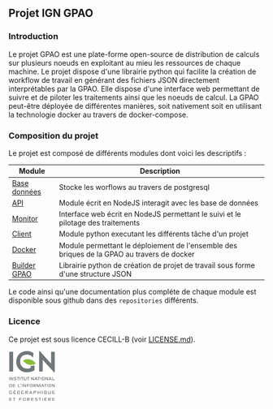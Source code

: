 ## Projet IGN GPAO

### Introduction

Le projet GPAO est une plate-forme open-source de distribution de calculs sur plusieurs noeuds en exploitant au mieu les ressources de chaque machine. Le projet dispose d'une librairie python qui facilite la création de workflow de travail en générant des fichiers JSON directement interprétables par la GPAO. Elle dispose d'une interface web permettant de suivre et de piloter les traitements ainsi que les noeuds de calcul.
La GPAO peut-être déployée de différentes manières, soit nativement soit en utilisant la technologie docker au travers de docker-compose.

### Composition du projet

Le projet est composé de différents modules dont voici les descriptifs : 

| Module | Description |
| --- | --- |
| [Base données](https://github.com/ign-gpao/database) | Stocke les worflows au travers de postgresql |
| [API](https://github.com/ign-gpao/api) | Module écrit en NodeJS interagit avec les base de données |
| [Monitor](https://github.com/ign-gpao/monitor) | Interface web écrit en NodeJS permettant le suivi et le pilotage des traitements |
| [Client](https://github.com/ign-gpao/client) | Module python executant les différents tâche d'un projet |
| [Docker](https://github.com/ign-gpao/docker) | Module permettant le déploiement de l'ensemble des briques de la GPAO au travers de docker |
| [Builder GPAO](https://github.com/ign-gpao/builder-python) | Librairie python de création de projet de travail sous forme d'une structure JSON |

Le code ainsi qu'une documentation plus compléte de chaque module est disponible sous github dans des `repositories` différents.

### Licence

Ce projet est sous licence CECILL-B (voir [LICENSE.md](https://github.com/ign-gpao/.github/blob/main/LICENSE.md)).

[![IGN](https://github.com/ign-gpao/.github/blob/main/images/logo_ign.png)](https://www.ign.fr)


